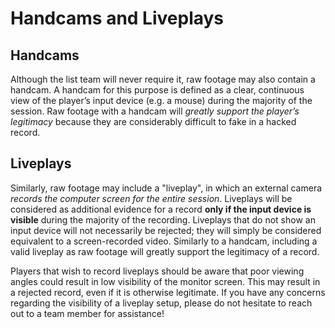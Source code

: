 <div class='panel fade js-scroll-anim' data-anim='fade'>

# Handcams and Liveplays

## Handcams

Although the list team will never require it, raw footage may also contain a handcam. A handcam for this purpose is defined as a clear, continuous view of the player’s input device (e.g. a mouse) during the majority of the session. Raw footage with a handcam will *greatly support the player’s legitimacy* because they are considerably difficult to fake in a hacked record.

## Liveplays

Similarly, raw footage may include a "liveplay", in which an external camera *records the computer screen for the entire session*. Liveplays will be considered as additional evidence for a record **only if the input device is visible** during the majority of the recording. Liveplays that do not show an input device will not necessarily be rejected; they will simply be considered equivalent to a screen-recorded video. Similarly to a handcam, including a valid liveplay as raw footage will greatly support the legitimacy of a record.
  
Players that wish to record liveplays should be aware that poor viewing angles could result in low visibility of the monitor screen. This may result in a rejected record, even if it is otherwise legitimate. If you have any concerns regarding the visibility of a liveplay setup, please do not hesitate to reach out to a team member for assistance!

</div>
